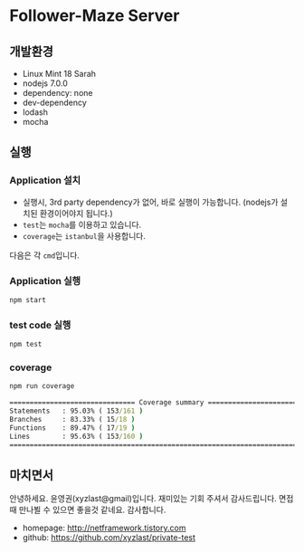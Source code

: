 # Follower-Maze Server

## 개발환경

* Linux Mint 18 Sarah
* nodejs 7.0.0
* dependency: none
* dev-dependency
 * lodash
 * mocha

## 실행

### Application 설치

* 실행시, 3rd party dependency가 없어, 바로 실행이 가능합니다. (nodejs가 설치된 환경이어야지 됩니다.)
* `test`는 `mocha`를 이용하고 있습니다.
* `coverage`는 `istanbul`을 사용합니다.

다음은 각 `cmd`입니다.

### Application 실행

```cmd
npm start
```

### test code 실행

```cmd
npm test
```

### coverage

```cmd
npm run coverage
```

```cmd
=============================== Coverage summary ===============================
Statements   : 95.03% ( 153/161 )
Branches     : 83.33% ( 15/18 )
Functions    : 89.47% ( 17/19 )
Lines        : 95.63% ( 153/160 )
================================================================================
```

## 마치면서

안녕하세요. 윤영권(xyzlast@gmail)입니다.
재미있는 기회 주셔서 감사드립니다. 면접때 만나뵐 수 있으면 좋을것 같네요. 감사합니다.

* homepage: http://netframework.tistory.com
* github: https://github.com/xyzlast/private-test

